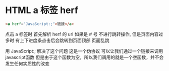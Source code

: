 # HTML  a 标签 herf

```html
<a herf="JavaScript:;">链接</a>
```

点击 a 标签时 首先解析 herf 的 url 如果是 # 号 不进行跳转操作, 但是页面内容过多时 有上下进度条点击后会跳转到页面顶部 页面乱跳

用 JavaScript:; 解决了这个问题 这是一个伪协议 可以让我们通过一个链接来调用javascript函数 但是由于这个函数为空，所以我们调用的就是一个空函数，并不会发生任何实质性的改变
